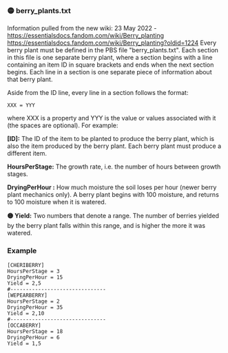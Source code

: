 ### 🟡 berry_plants.txt

Information pulled from the new wiki:
23 May 2022 - https://essentialsdocs.fandom.com/wiki/Berry_planting
https://essentialsdocs.fandom.com/wiki/Berry_planting?oldid=1224
Every berry plant must be defined in the PBS file "berry_plants.txt". Each section in this file is one separate berry plant, where a section begins with a line containing an item ID in square brackets and ends when the next section begins. Each line in a section is one separate piece of information about that berry plant.

Aside from the ID line, every line in a section follows the format:

```
XXX = YYY
```
where XXX is a property and YYY is the value or values associated with it (the spaces are optional). For example:

**[ID]:**
The ID of the item to be planted to produce the berry plant, which is also the item produced by the berry plant. Each berry plant must produce a different item.

**HoursPerStage:**
The growth rate, i.e. the number of hours between growth stages.

**DryingPerHour	:**
How much moisture the soil loses per hour (newer berry plant mechanics only). A berry plant begins with 100 moisture, and returns to 100 moisture when it is watered.

**🟡 Yield:**
Two numbers that denote a range. The number of berries yielded by the berry plant falls within this range, and is higher the more it was watered.
### Example
```
[CHERIBERRY]
HoursPerStage = 3
DryingPerHour = 15
Yield = 2,5
#-------------------------------
[WEPEARBERRY]
HoursPerStage = 2
DryingPerHour = 35
Yield = 2,10
#-------------------------------
[OCCABERRY]
HoursPerStage = 18
DryingPerHour = 6
Yield = 1,5
```